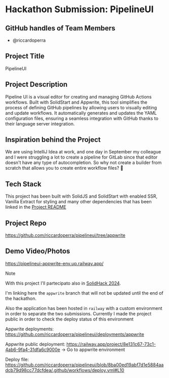 # Hackathon Submission: PipelineUI

## GitHub handles of Team Members  
- @riccardoperra

## Project Title
PipelineUI

## Project Description    
Pipeline UI is a visual editor for creating and managing GitHub Actions workflows. 
Built with SolidStart and Appwrite, this tool simplifies the process of defining GitHub pipelines 
by allowing users to visually editing and update workflows. 
It automatically generates and updates the YAML configuration files, ensuring a seamless integration with 
GitHub thanks to their language server integration.

## Inspiration behind the Project  
We are using IntelliJ Idea at work, and one day in September my colleague and I were struggling a lot
to create a pipeline for GitLab since that editor doesn't have any type of autocompletion. So why not create a builder from scratch that allows you to create entire workflow files? 🤣

## Tech Stack    
This project has been built with SolidJS and SolidStart with enabled SSR, Vanilla Extract for styling and many other dependencies that 
has been linked in the [Project README](https://github.com/riccardoperra/pipelineui?tab=readme-ov-file#-technical-info)

## Project Repo  

https://github.com/riccardoperra/pipelineui/tree/appwrite

## Demo Video/Photos  

https://pipelineui-appwrite-env.up.railway.app/

> [!NOTE]
> 
> With this project I'll partecipato also in [SolidHack 2024](https://hack.solidjs.com/).
>
> I'm linking here the `appwrite` branch that will not be updated
> until the end of the hackathon.
>
> Also the application has been hosted in `railway` with a custom environment in order to separate
> the two submissions. Currently I made the project public in order to check the deploy status of this environment
>
> Appwrite deployments: https://github.com/riccardoperra/pipelineui/deployments/appwrite
> 
> Appwrite public deployment: https://railway.app/project/8e131c67-73c1-4ab6-9fa4-31dfa6c9000e -> Go to appwrite environment
> 
> Deploy file: https://github.com/riccardoperra/pipelineui/blob/8ba00ed19abf7d1e5884aadcb79d98cc77dcfdea/.github/workflows/deploy.yml#L10
